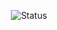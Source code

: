 

<div align="center">
  
<!-- ![Status](https://github-readme-stats.vercel.app/api?username=ViniciusGregorine&show_icons=true&theme=radical) -->
![Status](https://github-readme-streak-stats.herokuapp.com/?user=ViniciusGregorine&show_icons=true&theme=radical)
  
</div>

<!--
**ViniciusGregorine/ViniciusGregorine** is a ✨ _special_ ✨ repository because its `README.md` (this file) appears on your GitHub profile.

Here are some ideas to get you started:

- 🔭 I’m currently working on ...
- 🌱 I’m currently learning ...
- 👯 I’m looking to collaborate on ...
- 🤔 I’m looking for help with ...
- 💬 Ask me about ...
- 📫 How to reach me: ...
- 😄 Pronouns: ...
- ⚡ Fun fact: ...
-->
